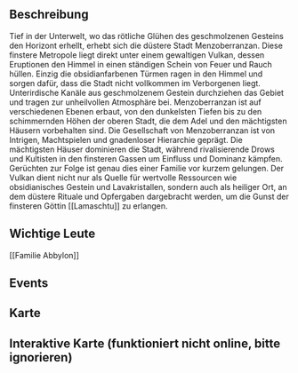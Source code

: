 ## Beschreibung
Tief in der Unterwelt, wo das rötliche Glühen des geschmolzenen Gesteins den Horizont erhellt, erhebt sich die düstere Stadt Menzoberranzan. Diese finstere Metropole liegt direkt unter einem gewaltigen Vulkan, dessen Eruptionen den Himmel in einen ständigen Schein von Feuer und Rauch hüllen. Einzig die obsidianfarbenen Türmen ragen in den Himmel und sorgen dafür, dass die Stadt nicht vollkommen im Verborgenen liegt. Unterirdische Kanäle aus geschmolzenem Gestein durchziehen das Gebiet und tragen zur unheilvollen Atmosphäre bei. Menzoberranzan ist auf verschiedenen Ebenen erbaut, von den dunkelsten Tiefen bis zu den schimmernden Höhen der oberen Stadt, die dem Adel und den mächtigsten Häusern vorbehalten sind. Die Gesellschaft von Menzoberranzan ist von Intrigen, Machtspielen und gnadenloser Hierarchie geprägt. Die mächtigsten Häuser dominieren die Stadt, während rivalisierende Drows und Kultisten in den finsteren Gassen um Einfluss und Dominanz kämpfen. Gerüchten zur Folge ist genau dies einer Familie vor kurzem gelungen. Der Vulkan dient nicht nur als Quelle für wertvolle Ressourcen wie obsidianisches Gestein und Lavakristallen, sondern auch als heiliger Ort, an dem düstere Rituale und Opfergaben dargebracht werden, um die Gunst der finsteren Göttin [[Lamaschtu]] zu erlangen.

## Wichtige Leute
[[Familie Abbylon]]

## Events


## Karte


## Interaktive Karte (funktioniert nicht online, bitte ignorieren)